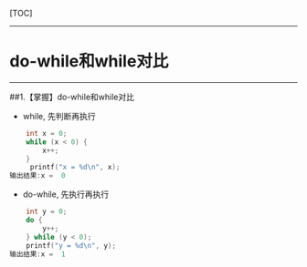 [TOC]

---

# do-while和while对比

---

##1.【掌握】do-while和while对比

- while, 先判断再执行
```c
    int x = 0;
    while (x < 0) {
        x++;
    }
     printf("x = %d\n", x);
输出结果:x =  0
```
- do-while, 先执行再执行
```c
    int y = 0;
    do {
        y++;
    } while (y < 0);
    printf("y = %d\n", y);
输出结果:x =  1
```



